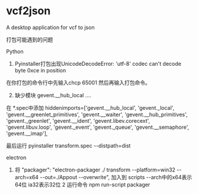 # vcf2json
A desktop application for vcf to json


打包可能遇到的问题

Python

1. Pyinstaller打包出现UnicodeDecodeError: 'utf-8' codec can't decode byte 0xce in position

  在你打包的命令行中先输入chcp 65001 然后再输入打包命令。
  
  
  
2. 缺少模块 gevent.__hub_local ....

在 *.spec中添加
  hiddenimports=['gevent.__hub_local', 'gevent._local', 'gevent.__greenlet_primitives', 'gevent.__waiter', 'gevent.__hub_primitives', 'gevent._greenlet', 'gevent.__ident', 'gevent.libev.corecext', 'gevent.libuv.loop', 'gevent._event', 'gevent._queue', 'gevent.__semaphore', 'gevent.__imap'],
 
最后运行 pyinstaller transform.spec --distpath=dist
  
electron

1. 将    "packager": "electron-packager ./ transform --platform=win32  --arch=x64  --out=./Appout --overwrite", 加入到 scripts 
   --arch中的x64表示64位 ia32表示32位
2 运行命令 npm run-script packager 
